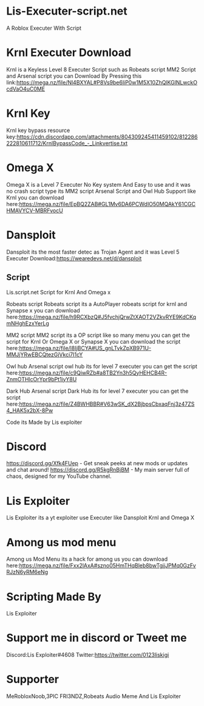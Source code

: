 # Lis-Executer-script.net
A Roblox Executer With Script

# Krnl Executer Download
Krnl is a Keyless Level 8 Executer Script such as Robeats script MM2 Script and Arsenal script
you can Download By Pressing this link:https://mega.nz/file/Nl4BXYAL#P8Vs9be6liP0w1M5X10ZhQlKGlNLwckOcdVaO4uC0ME

# Krnl Key
Krnl key bypass resource
key:https://cdn.discordapp.com/attachments/804309245411459102/812286222810611712/KrnlBypassCode_-_Linkvertise.txt


# Omega X
Omega X is a Level 7 Executer No Key system And Easy to use and it was no crash
script type its MM2 script Arsenal Script and Owl Hub Support like Krnl
you can download here:https://mega.nz/file/EpBQ2ZAB#GL1Mv6DA6PCWdIO50MQAkY61CGCHMAVYCV-MBRFvocU

# Dansploit
Dansploit its the most faster detec as Trojan Agent and it was Level 5 Executer
Download:https://wearedevs.net/d/dansploit

Script
------

Lis.script.net
Script for Krnl And Omega x


Robeats script
Robeats script its a AutoPlayer robeats script for krnl and Synapse x
you can download here:https://mega.nz/file/h9RCXbzQ#J5fvchjQrwZtXAOT2VZkvRYE9KdCKqmNHghEzxYerLg


MM2 script
MM2 script its a OP script like so many menu you can get the script for Krnl Or Omega X or Synapse X
you can download the script here:https://mega.nz/file/l8IjBCYA#US_gnLTvkZpXB971U-MMJjYRwEBCQtezGjVkci7I1cY

Owl hub Arsenal script
owl hub its for level 7 executer
you can get the script here:https://mega.nz/file/c9QiwRZb#a8TB2Yn3h5QyHEHCB4R-ZnmOTHlcOrYpr9bPt1iyY8U

Dark Hub Arsenal script
Dark Hub its for level 7 executer
you can get the script here:https://mega.nz/file/Z4BWHBBR#V63wSK_dX2BjbpsCbxaqFnj3z47ZS4_HAK5x2bX-8Pw

Code its Made by Lis exploiter

# Discord
https://discord.gg/Xfk4FUep - Get sneak peeks at new mods or updates and chat around!
https://discord.gg/R5kgRnBjBM - My main server full of chaos, designed for my YouTube channel.

# Lis Exploiter
Lis Exploiter its a yt exploiter use Executer like Dansploit Krnl and Omega X

# Among us mod menu
Among us Mod Menu its a hack for among us 
you can download here:https://mega.nz/file/Fxx2lAxA#szno05HmTHqBleb8bwTgjjJPMq0GzFvRJzN6yRM6eNg

# Scripting Made By
Lis Exploiter

# Support me in discord or Tweet me

Discord:Lis Exploiter#4608
Twitter:https://twitter.com/0123liskigi

# Supporter
MeRobloxNoob,3PIC FRI3NDZ,Robeats Audio Meme And Lis Exploiter

